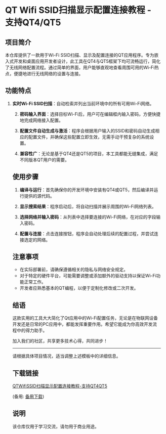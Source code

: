 # QT Wifi SSID扫描显示配置连接教程 - 支持QT4/QT5

## 项目简介

本仓库提供了一款用于Wi-Fi SSID扫描、显示及配置连接的QT应用程序。专为嵌入式开发和桌面应用开发者设计，此工具在QT4与QT5框架下均可流畅运行，简化了无线网络配置流程。通过简单的界面，用户能够直观地查看周围可用的Wi-Fi热点，便捷地进行无线网络的设置与连接。

## 功能特点

1. **实时Wi-Fi SSID扫描**：自动检索并列出当前环境中的所有可用Wi-Fi网络。

   2. **密码输入界面**：选择目标Wi-Fi后，用户可在编辑框内输入密码，方便快捷地完成网络接入配置。

   3. **配置文件自动生成与激活**：程序会根据用户输入的SSID和密码自动生成相应的配置文件，并确保这些配置立即生效，无需手动干预复杂的系统设置。

   4. **兼容性广**：无论是基于QT4还是QT5的项目，本工具都能无缝集成，满足不同版本QT用户的需要。

   ## 使用步骤

   1. **编译与运行**：首先确保你的开发环境中安装有QT4或QT5，然后编译并运行提供的源代码。

   2. **显示搜索结果**：程序启动后，将自动扫描并展示周围的Wi-Fi网络列表。

   3. **选择网络并输入密码**：从列表中选择要连接的Wi-Fi网络，在对应的字段输入密码。

   4. **配置与连接**：点击连接按钮，程序会自动处理后续的配置过程，并尝试连接选定的网络。

   ## 注意事项

   - 在实际部署前，请确保遵循相关的隐私与网络安全规定。
   - 对于特定的硬件平台，可能需要调整或添加额外的驱动支持以保证Wi-Fi功能正常工作。
   - 开发者应熟悉基本的QT编程，以便于定制化修改或二次开发。

   ## 结语

   这款实用的工具大大简化了Qt应用中的Wi-Fi配置任务，无论是在物联网设备开发还是日常的PC应用中，都能发挥重要作用。希望它能成为你高效开发流程中的得力助手。

   加入我们的社区，共享更多技术心得，共同进步！

   ---

   请根据具体项目情况，适当调整上述模板中的详细信息。

   ## 下载链接
   [QTWifiSSID扫描显示配置连接教程-支持QT4QT5](https://pan.quark.cn/s/60758b5016ab) 

   (备用: [备用下载](https://pan.baidu.com/s/1Hcc18Tj_9RFfLZPjl-ZR0Q?pwd=nkui))

   ## 说明

   该仓库仅用于学习交流，请勿用于商业用途。
